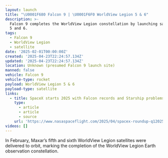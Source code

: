 ```yaml
---
layout: launch
title: "\U0001F680 Falcon 9 | \U0001F6F0 WorldView Legion 5 & 6"
description: >-
  Falcon 9 completes the WorldView Legion constellation by launching satellites
  5 and 6.
tags:
  - Falcon 9
  - WorldView Legion
  - satellite
date: '2025-02-01T00:00:00Z'
created: '2025-04-23T22:24:57.134Z'
updated: '2025-04-23T22:24:57.134Z'
location: Unknown (presumed Falcon 9 launch site)
manned: false
vehicle: Falcon 9
vehicle-type: rocket
payload: WorldView Legion 5 & 6
payload-type: satellite
links:
  - title: SpaceX starts 2025 with Falcon records and Starship problems
    type:
      - article
      - article
      - source
    url: 'https://www.nasaspaceflight.com/2025/04/spacex-roundup-q12025/'
videos: []
---
```

In February, Maxar’s fifth and sixth WorldView Legion satellites were delivered to orbit, marking the completion of the WorldView Legion Earth observation constellation.
